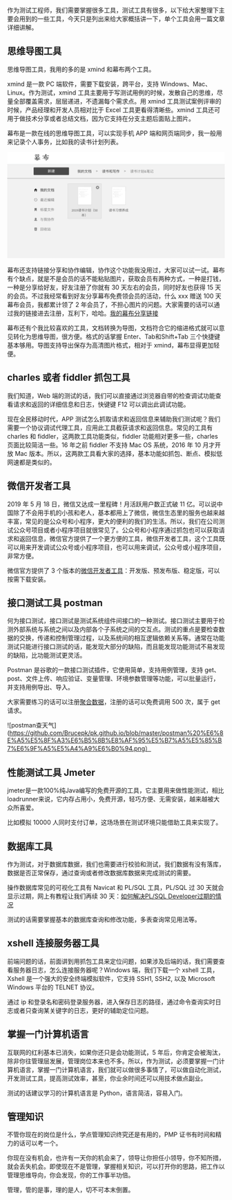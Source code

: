 作为测试工程师，我们需要掌握很多工具，测试工具有很多，以下给大家整理下主要会用到的一些工具，今天只是列出来给大家概括讲一下，单个工具会用一篇文章详细讲解。

## 思维导图工具

思维导图工具，我用的多的是 xmind 和幕布两个工具。

xmind 是一款 PC 端软件，需要下载安装，跨平台，支持 Windows、Mac、Linux。作为测试，xmind 工具主要用于写测试用例的时候，发散自己的思维，尽量全部覆盖需求，层层递进，不遗漏每个需求点。用 xmind 工具测试案例评审的时候，产品经理和开发人员相对比于 Excel 工具更看得清晰些。xmind 工具还可用于做技术分享或者总结文档，因为它支持在分支主题后面贴上图片。

幕布是一款在线的思维导图工具，可以实现手机 APP 端和网页端同步，我一般用来记录个人事务，比如我的读书计划列表。

![幕布做计划](https://github.com/Brucepk/pk.github.io/blob/master/%E5%B9%95%E5%B8%83.png)

幕布还支持链接分享和协作编辑，协作这个功能我没用过，大家可以试一试。幕布有个缺点，就是不是会员的话不能粘贴图片，获取会员有两种方式，一种是打钱，一种是分享给好友，好友注册了你就有 30 天左右的会员，同时好友也获得 15 天的会员。不过我经常看到好友分享幕布免费领会员的活动，什么 xxx 赠送 100 天幕布会员，我都累计领了 2 年会员了，不担心图片的问题。大家需要的话可以通过我的链接进去注册，互利下，哈哈。[我的幕布分享链接](https://mubu.com/inv/1628860)

幕布还有个我比较喜欢的工具，文档转换为导图，文档符合它的缩进格式就可以意见转化为思维导图，很方便。格式的话掌握 Enter、Tab和Shift+Tab 三个快捷键基本够用。导图支持导出保存为高清图片格式，相对于 xmind，幕布显得更加轻便。



## charles 或者 fiddler 抓包工具

我们知道，Web 端的测试的话，我们可以直接通过浏览器自带的检查调试功能查看请求和返回的详细信息和日志，快键键 F12 可以调出此调试功能。

现在全民移动时代，APP 测试怎么抓取请求和返回信息来辅助我们测试呢？我们需要一个协议调试代理工具，应用此工具截获请求和返回信息。常见的工具有 charles 和 fiddler，这两款工具功能类似，fiddler 功能相对更多一些，charles 页面比较简洁一些。16 年之前 fiddler 不支持 Mac OS 系统，2016 年 10 月才开放 Mac 版本。所以，这两款工具看大家的选择，基本功能如抓包、断点、模拟低网速都是类似的。

## 微信开发者工具

2019 年 5 月 18 日，微信又达成一里程碑！月活跃用户数正式破 11 亿。可以说中国除了不会用手机的小孩和老人，基本都用上了微信，微信生态里的服务也越来越丰富，常见的是公众号和小程序，更大的便利的我们的生活。所以，我们在公司测试公众号项目或者小程序项目就很常见了。公众号和小程序通过抓包也可以获取请求和返回信息，微信官方提供了一个更方便的工具，微信开发者工具，这个工具既可以用来开发调试公众号或小程序项目，也可以用来调试，公众号或小程序项目，非常方便。

微信官方提供了 3 个版本的[微信开发者工具](https://developers.weixin.qq.com/miniprogram/dev/devtools/download.html)：开发版、预发布版、稳定版，可以按需下载安装。

## 接口测试工具 postman

何为接口测试，接口测试是测试系统组件间接口的一种测试。接口测试主要用于检测外部系统与系统之间以及内部各个子系统之间的交互点。测试的重点是要检查数据的交换，传递和控制管理过程，以及系统间的相互逻辑依赖关系等。通常在功能测试只能进行接口测试的话，能发现大部分的缺陷，而且能发现功能测试不易发现的缺陷，比功能测试更灵活。

Postman 是谷歌的一款接口测试插件，它使用简单，支持用例管理，支持 get、post、文件上传、响应验证、变量管理、环境参数管理等功能，可以批量运行，并支持用例导出、导入。

大家需要练习的话可以注册[聚合数据](https://note.youdao.com/)，注册的话可以免费调用 500 次，属于 get 请求。

![postman查天气](https://github.com/Brucepk/pk.github.io/blob/master/postman%20%E6%8E%A5%E5%8F%A3%E6%B5%8B%E8%AF%95%E5%B7%A5%E5%85%B7%E6%9F%A5%E5%A4%A9%E6%B0%94.png）

## 性能测试工具 Jmeter

jmeter是一款100%纯Java编写的免费开源的工具，它主要用来做性能测试，相比loadrunner来说，它内存占用小，免费开源，轻巧方便、无需安装，越来越被大众所喜爱。

比如模拟 10000 人同时支付订单，这场场景在测试环境只能借助工具来实现了。

## 数据库工具

作为测试，对于数据库数据，我们也需要进行校验和测试，我们数据有没有落库，数据是否正常保存，通过查询或者修改数据库数据来完成测试的需要。

操作数据库常见的可视化工具有 Navicat 和 PL/SQL 工具，PL/SQL 过 30 天就会显示过期，网上有教程让我们再续 30 天：[如何解决PL/SQL Developer过期的情况](https://jingyan.baidu.com/article/ce43664911c5303773afd38b.html)

测试的话需要掌握基本的数据库查询和修改功能，多表查询常见用法等。

## xshell 连接服务器工具

前端问题的话，前面讲到用抓包工具来定位问题，如果涉及后端的话，我们需要查看服务器日志，怎么连接服务器呢？Windows 端，我们下载一个 xshell 工具，Xshell 是一个强大的安全终端模拟软件，它支持 SSH1, SSH2, 以及 Microsoft Windows 平台的 TELNET 协议。

通过 ip 和登录名和密码登录服务器，进入保存日志的路径，通过命令查询实时日志或者只查询某关键字的日志，更好的辅助定位问题。

## 掌握一门计算机语言

互联网的红利基本已消失，如果你还只是会功能测试，5 年后，你肯定会被淘汰，除非你往管理层发展，管理岗位本来也不多。所以，作为测试，必须要掌握一门计算机语言，掌握一门计算机语言，我们就可以做很多事情了，可以做自动化测试，开发测试工具，提高测试效率，甚至，你业余时间还可以用技术做点副业。

测试的话建议学习的计算机语言是 Python，语言简洁，容易入门。

## 管理知识
不管你现在的岗位是什么，学点管理知识终究还是有用的，PMP 证书有时间和精力的话可以考一个。

你现在没有机会，也许有一天你的机会来了，领导让你担任小领导，你不知所措，就会丢失机会。即使现在不是管理，掌握相关知识，可以打开你的思路，把工作以管理思维导向，你会发现，你的工作事半功倍。

管理，管的是事，理的是人，切不可本末倒置。
